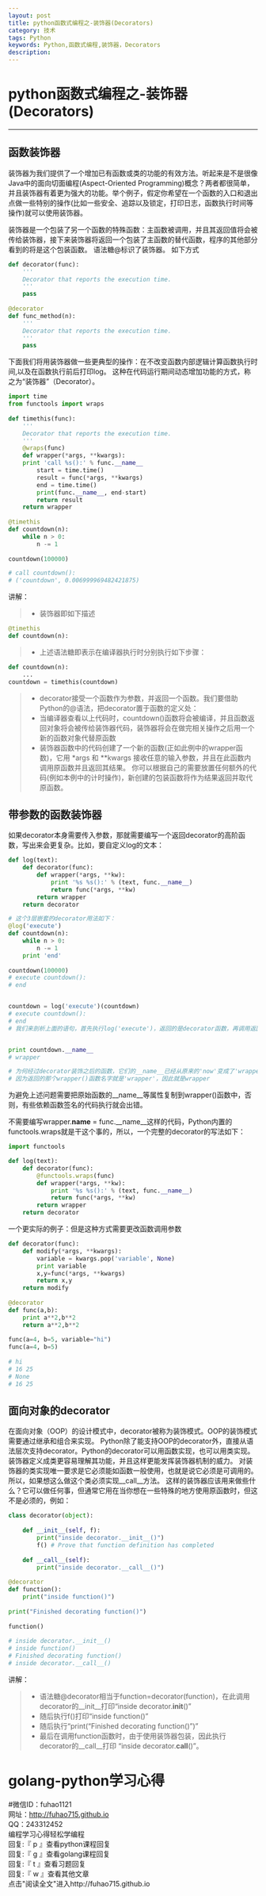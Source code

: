 ```yaml
---
layout: post
title: python函数式编程之-装饰器(Decorators)
category: 技术
tags: Python
keywords: Python,函数式编程,装饰器，Decorators
description: 
---
```


# python函数式编程之-装饰器(Decorators)

----------

## 函数装饰器
装饰器为我们提供了一个增加已有函数或类的功能的有效方法。听起来是不是很像Java中的面向切面编程(Aspect-Oriented Programming)概念？两者都很简单，并且装饰器有着更为强大的功能。举个例子，假定你希望在一个函数的入口和退出点做一些特别的操作(比如一些安全、追踪以及锁定，打印日志，函数执行时间等操作)就可以使用装饰器。

装饰器是一个包装了另一个函数的特殊函数：主函数被调用，并且其返回值将会被传给装饰器，接下来装饰器将返回一个包装了主函数的替代函数，程序的其他部分看到的将是这个包装函数。
语法糖@标识了装饰器。 如下方式

```python
def decorator(func):
    '''
    Decorator that reports the execution time.
    '''
    pass
 
@decorator
def func_method(n):
    '''
    Decorator that reports the execution time.
    '''
    pass

```

下面我们将用装饰器做一些更典型的操作：在不改变函数内部逻辑计算函数执行时间,以及在函数执行前后打印log。
这种在代码运行期间动态增加功能的方式，称之为“装饰器”（Decorator）。

```python
import time
from functools import wraps
 
def timethis(func):
    '''
    Decorator that reports the execution time.
    '''
    @wraps(func)
    def wrapper(*args, **kwargs):
	print 'call %s():' % func.__name__
        start = time.time()
        result = func(*args, **kwargs)
        end = time.time()
        print(func.__name__, end-start)
        return result
    return wrapper
 
@timethis
def countdown(n):
    while n > 0:
        n -= 1
 
countdown(100000)

# call countdown():
# ('countdown', 0.006999969482421875)
```

讲解：
> * 装饰器即如下描述
```python
@timethis
def countdown(n):
```

> * 上述语法糖即表示在编译器执行时分别执行如下步骤：
```python
def countdown(n):
    ...
countdown = timethis(countdown)
```

> * decorator接受一个函数作为参数，并返回一个函数。我们要借助Python的@语法，把decorator置于函数的定义处：
> * 当编译器查看以上代码时，countdown()函数将会被编译，并且函数返回对象将会被传给装饰器代码，装饰器将会在做完相关操作之后用一个新的函数对象代替原函数
> * 装饰器函数中的代码创建了一个新的函数(正如此例中的wrapper函数)，它用 *args 和 **kwargs 接收任意的输入参数，并且在此函数内调用原函数并且返回其结果。
你可以根据自己的需要放置任何额外的代码(例如本例中的计时操作)，新创建的包装函数将作为结果返回并取代原函数。



## 带参数的函数装饰器

如果decorator本身需要传入参数，那就需要编写一个返回decorator的高阶函数，写出来会更复杂。比如，要自定义log的文本：

```python
def log(text):
    def decorator(func):
        def wrapper(*args, **kw):
            print '%s %s():' % (text, func.__name__)
            return func(*args, **kw)
        return wrapper
    return decorator

# 这个3层嵌套的decorator用法如下：
@log('execute')
def countdown(n):
    while n > 0:
        n -= 1
    print 'end'
 
countdown(100000)
# execute countdown():
# end


countdown = log('execute')(countdown)
# execute countdown():
# end
# 我们来剖析上面的语句，首先执行log('execute')，返回的是decorator函数，再调用返回的函数，参数是countdown函数，返回值最终是wrapper函数。


print countdown.__name__
# wrapper

# 为何经过decorator装饰之后的函数，它们的__name__已经从原来的'now'变成了'wrapper'：
# 因为返回的那个wrapper()函数名字就是'wrapper'，因此就是wrapper

```

为避免上述问题需要把原始函数的__name__等属性复制到wrapper()函数中，否则，有些依赖函数签名的代码执行就会出错。

不需要编写wrapper.__name__ = func.__name__这样的代码，Python内置的functools.wraps就是干这个事的，所以，一个完整的decorator的写法如下：

```python
import functools

def log(text):
    def decorator(func):
        @functools.wraps(func)
        def wrapper(*args, **kw):
            print '%s %s():' % (text, func.__name__)
            return func(*args, **kw)
        return wrapper
    return decorator

```


一个更实际的例子：但是这种方式需要更改函数调用参数

```python
def decorator(func):
    def modify(*args, **kwargs):
        variable = kwargs.pop('variable', None)
        print variable
        x,y=func(*args, **kwargs)
        return x,y
    return modify
 
@decorator
def func(a,b):
    print a**2,b**2
    return a**2,b**2
 
func(a=4, b=5, variable="hi")
func(a=4, b=5)
 
# hi
# 16 25
# None
# 16 25

```

## 面向对象的decorator
在面向对象（OOP）的设计模式中，decorator被称为装饰模式。OOP的装饰模式需要通过继承和组合来实现。
Python除了能支持OOP的decorator外，直接从语法层次支持decorator。Python的decorator可以用函数实现，也可以用类实现。
装饰器定义成类更容易理解其功能，并且这样更能发挥装饰器机制的威力。
对装饰器的类实现唯一要求是它必须能如函数一般使用，也就是说它必须是可调用的。所以，如果想这么做这个类必须实现__call__方法。
这样的装饰器应该用来做些什么？它可以做任何事，但通常它用在当你想在一些特殊的地方使用原函数时，但这不是必须的，例如：

```python
class decorator(object):
 
    def __init__(self, f):
        print("inside decorator.__init__()")
        f() # Prove that function definition has completed
 
    def __call__(self):
        print("inside decorator.__call__()")
 
@decorator
def function():
    print("inside function()")
 
print("Finished decorating function()")
 
function()
 
# inside decorator.__init__()
# inside function()
# Finished decorating function()
# inside decorator.__call__()

```
讲解：
> * 语法糖@decorator相当于function=decorator(function)，在此调用decorator的__init__打印“inside decorator.__init__()”
> * 随后执行f()打印“inside function()”
> *  随后执行“print(“Finished decorating function()”)”
> * 最后在调用function函数时，由于使用装饰器包装，因此执行decorator的__call__打印 “inside decorator.__call__()”。



#     golang-python学习心得     
#微信ID：fuhao1121  
网址：http://fuhao715.github.io  
QQ：243312452   
编程学习心得轻松学编程   
回复:『 p 』查看python课程回复  
回复:『 g 』查看golang课程回复  
回复:『 t 』查看习题回复  
回复:『 w 』查看其他文章   
点击"阅读全文"进入http://fuhao715.github.io  